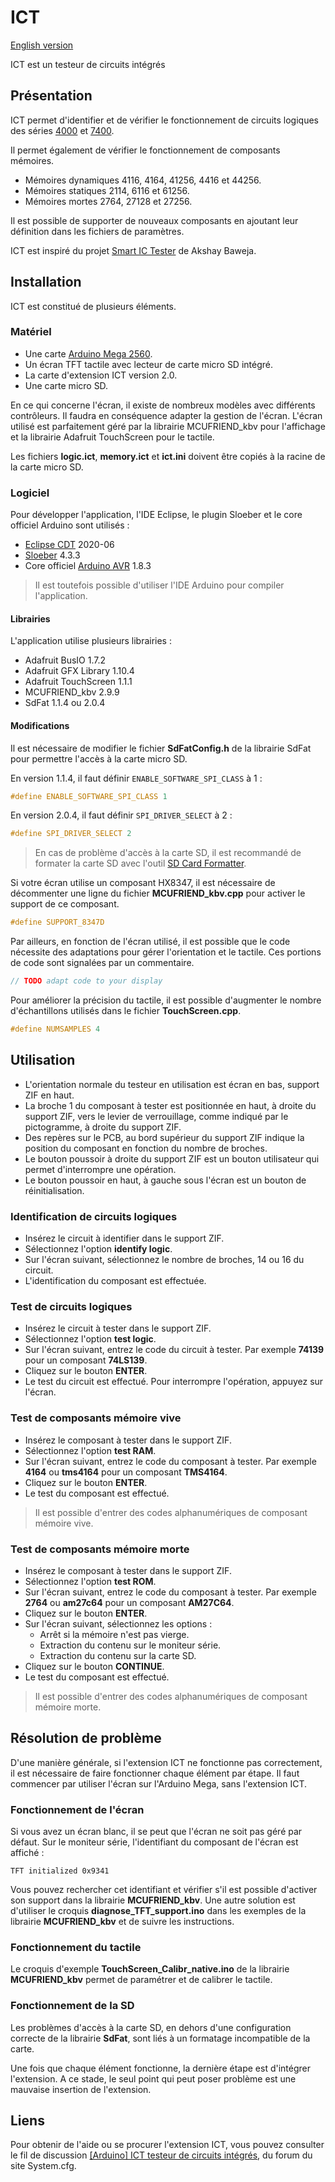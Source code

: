# ICT
[English version](README.md)

ICT est un testeur de circuits intégrés
## Présentation
ICT permet d'identifier et de vérifier le fonctionnement de circuits logiques des séries [4000](https://fr.wikipedia.org/wiki/Liste_des_circuits_int%C3%A9gr%C3%A9s_de_la_s%C3%A9rie_4000) et [7400](https://fr.wikipedia.org/wiki/Liste_des_circuits_int%C3%A9gr%C3%A9s_de_la_s%C3%A9rie_7400).

Il permet également de vérifier le fonctionnement de composants mémoires.
- Mémoires dynamiques 4116, 4164, 41256, 4416 et 44256.
- Mémoires statiques 2114, 6116 et 61256.
- Mémoires mortes 2764, 27128 et 27256.

Il est possible de supporter de nouveaux composants en ajoutant leur définition dans les fichiers de paramètres.

ICT est inspiré du projet [Smart IC Tester](https://www.instructables.com/id/Smart-IC-Tester/) de Akshay Baweja.

## Installation
ICT est constitué de plusieurs éléments.
### Matériel
- Une carte [Arduino Mega 2560](https://store.arduino.cc/arduino-mega-2560-rev3).
- Un écran TFT tactile avec lecteur de carte micro SD intégré.
- La carte d'extension ICT version 2.0.
- Une carte micro SD.

En ce qui concerne l'écran, il existe de nombreux modèles avec différents contrôleurs. Il faudra en conséquence adapter la gestion de l'écran.
L'écran utilisé est parfaitement géré par la librairie MCUFRIEND_kbv pour l'affichage et la librairie Adafruit TouchScreen pour le tactile.

Les fichiers **logic.ict**, **memory.ict** et **ict.ini** doivent être copiés à la racine de la carte micro SD.
### Logiciel
Pour développer l'application, l'IDE Eclipse, le plugin Sloeber et le core officiel Arduino sont utilisés :
- [Eclipse CDT](https://www.eclipse.org/cdt/) 2020-06
- [Sloeber](https://eclipse.baeyens.it/) 4.3.3
- Core officiel [Arduino AVR](https://github.com/arduino/ArduinoCore-avr) 1.8.3
> Il est toutefois possible d'utiliser l'IDE Arduino pour compiler l'application.

#### Librairies
L'application utilise plusieurs librairies :
- Adafruit BusIO 1.7.2
- Adafruit GFX Library 1.10.4
- Adafruit TouchScreen 1.1.1
- MCUFRIEND_kbv 2.9.9
- SdFat 1.1.4 ou 2.0.4
#### Modifications
Il est nécessaire de modifier le fichier **SdFatConfig.h** de la librairie SdFat pour permettre l'accès à la carte micro SD.

En version 1.1.4, il faut définir `ENABLE_SOFTWARE_SPI_CLASS` à 1 :
```cpp
#define ENABLE_SOFTWARE_SPI_CLASS 1
```
En version 2.0.4, il faut définir `SPI_DRIVER_SELECT` à 2 :
```cpp
#define SPI_DRIVER_SELECT 2
```
> En cas de problème d'accès à la carte SD, il est recommandé de formater la carte SD avec l'outil [SD Card Formatter](https://www.sdcard.org/downloads/formatter/).

Si votre écran utilise un composant HX8347, il est nécessaire de décommenter une ligne du fichier **MCUFRIEND_kbv.cpp** pour activer le support de ce composant.
```cpp
#define SUPPORT_8347D
```
Par ailleurs, en fonction de l'écran utilisé, il est possible que le code nécessite des adaptations pour gérer l'orientation et le tactile.
Ces portions de code sont signalées par un commentaire.
```cpp
// TODO adapt code to your display
```
Pour améliorer la précision du tactile, il est possible d'augmenter le nombre d'échantillons utilisés dans le fichier **TouchScreen.cpp**.
```cpp
#define NUMSAMPLES 4
```
## Utilisation
- L'orientation normale du testeur en utilisation est écran en bas, support ZIF en haut.
- La broche 1 du composant à tester est positionnée en haut, à droite du support ZIF, vers le levier de verrouillage, comme indiqué par le pictogramme, à droite du support ZIF.
- Des repères sur le PCB, au bord supérieur du support ZIF indique la position du composant en fonction du nombre de broches. 
- Le bouton poussoir à droite du support ZIF est un bouton utilisateur qui permet d'interrompre une opération.
- Le bouton poussoir en haut, à gauche sous l'écran est un bouton de réinitialisation.

### Identification de circuits logiques
- Insérez le circuit à identifier dans le support ZIF.
- Sélectionnez l'option **identify logic**.
- Sur l'écran suivant, sélectionnez le nombre de broches, 14 ou 16 du circuit.
- L'identification du composant est effectuée.
### Test de circuits logiques
- Insérez le circuit à tester dans le support ZIF.
- Sélectionnez l'option **test logic**.
- Sur l'écran suivant, entrez le code du circuit à tester. Par exemple **74139** pour un composant **74LS139**.
- Cliquez sur le bouton **ENTER**.
- Le test du circuit est effectué. Pour interrompre l'opération, appuyez sur l'écran. 
### Test de composants mémoire vive
- Insérez le composant à tester dans le support ZIF.
- Sélectionnez l'option **test RAM**.
- Sur l'écran suivant, entrez le code du composant à tester. Par exemple **4164** ou **tms4164** pour un composant **TMS4164**.
- Cliquez sur le bouton **ENTER**.
- Le test du composant est effectué.
> Il est possible d'entrer des codes alphanumériques de composant mémoire vive.
### Test de composants mémoire morte
- Insérez le composant à tester dans le support ZIF.
- Sélectionnez l'option **test ROM**.
- Sur l'écran suivant, entrez le code du composant à tester. Par exemple **2764** ou **am27c64** pour un composant **AM27C64**.
- Cliquez sur le bouton **ENTER**.
- Sur l'écran suivant, sélectionnez les options :
    - Arrêt si la mémoire n'est pas vierge.
    - Extraction du contenu sur le moniteur série.
    - Extraction du contenu sur la carte SD.
- Cliquez sur le bouton **CONTINUE**.
- Le test du composant est effectué.
> Il est possible d'entrer des codes alphanumériques de composant mémoire morte.
## Résolution de problème
D'une manière générale, si l'extension ICT ne fonctionne pas correctement, il est nécessaire de faire fonctionner chaque élément par étape.
Il faut commencer par utiliser l'écran sur l'Arduino Mega, sans l'extension ICT.
### Fonctionnement de l'écran
Si vous avez un écran blanc, il se peut que l'écran ne soit pas géré par défaut.
Sur le moniteur série, l'identifiant du composant de l'écran est affiché :
```batch
TFT initialized 0x9341
```
Vous pouvez rechercher cet identifiant et vérifier s'il est possible d'activer son support dans la librairie **MCUFRIEND_kbv**.
Une autre solution est d'utiliser le croquis **diagnose_TFT_support.ino** dans les exemples de la librairie **MCUFRIEND_kbv** et de suivre les instructions.
### Fonctionnement du tactile
Le croquis d'exemple **TouchScreen_Calibr_native.ino** de la librairie **MCUFRIEND_kbv** permet de paramétrer et de calibrer le tactile.
### Fonctionnement de la SD
Les problèmes d'accès à la carte SD, en dehors d'une configuration correcte de la librairie **SdFat**, sont liés à un formatage incompatible de la carte.

Une fois que chaque élément fonctionne, la dernière étape est d'intégrer l'extension. A ce stade, le seul point qui peut poser problème est une mauvaise insertion de l'extension.
## Liens
Pour obtenir de l'aide ou se procurer l'extension ICT, vous pouvez consulter le fil de discussion [[Arduino] ICT testeur de circuits intégrés](https://forum.system-cfg.com/viewtopic.php?f=18&t=11417), du forum du site  System.cfg.